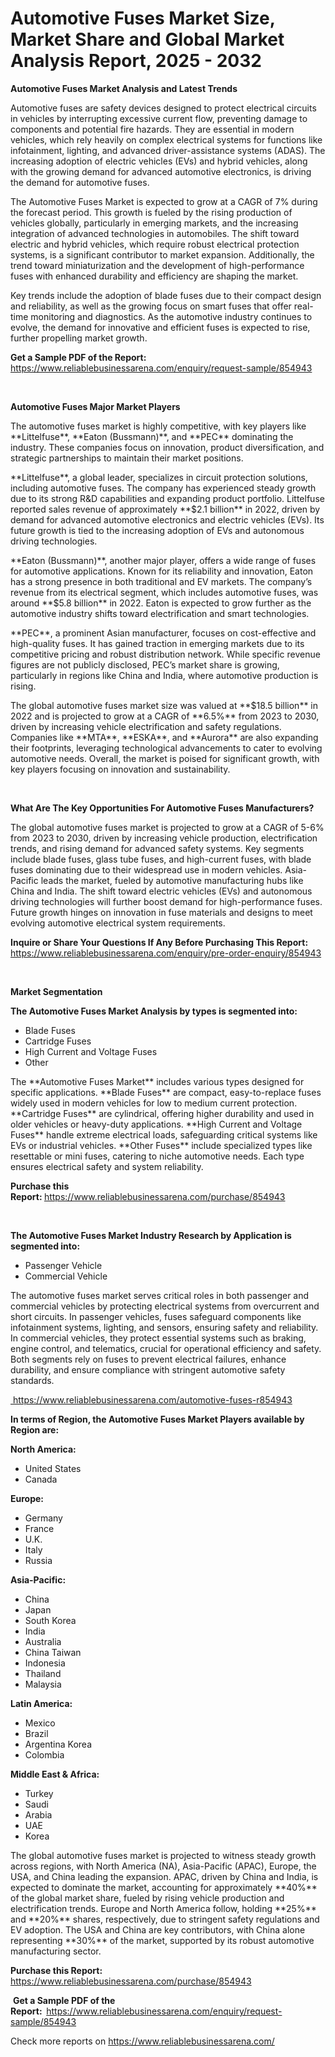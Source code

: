 <p><h1>Automotive Fuses Market Size, Market Share and Global Market Analysis Report, 2025 - 2032</h1></p><p><strong>Automotive Fuses Market Analysis and Latest Trends</strong></p>
<p><p>Automotive fuses are safety devices designed to protect electrical circuits in vehicles by interrupting excessive current flow, preventing damage to components and potential fire hazards. They are essential in modern vehicles, which rely heavily on complex electrical systems for functions like infotainment, lighting, and advanced driver-assistance systems (ADAS). The increasing adoption of electric vehicles (EVs) and hybrid vehicles, along with the growing demand for advanced automotive electronics, is driving the demand for automotive fuses.</p><p>The Automotive Fuses Market is expected to grow at a CAGR of 7% during the forecast period. This growth is fueled by the rising production of vehicles globally, particularly in emerging markets, and the increasing integration of advanced technologies in automobiles. The shift toward electric and hybrid vehicles, which require robust electrical protection systems, is a significant contributor to market expansion. Additionally, the trend toward miniaturization and the development of high-performance fuses with enhanced durability and efficiency are shaping the market.</p><p>Key trends include the adoption of blade fuses due to their compact design and reliability, as well as the growing focus on smart fuses that offer real-time monitoring and diagnostics. As the automotive industry continues to evolve, the demand for innovative and efficient fuses is expected to rise, further propelling market growth.</p></p>
<p><strong>Get a Sample PDF of the Report:&nbsp;</strong> <a href="https://www.reliablebusinessarena.com/enquiry/request-sample/854943?utm_campaign=1998&utm_medium=2&utm_source=Github&utm_content=ia&utm_term=21012025&utm_id=automotive-fuses">https://www.reliablebusinessarena.com/enquiry/request-sample/854943</a></p>
<p>&nbsp;</p>
<p><strong>Automotive Fuses Major Market Players</strong></p>
<p><p>The automotive fuses market is highly competitive, with key players like **Littelfuse**, **Eaton (Bussmann)**, and **PEC** dominating the industry. These companies focus on innovation, product diversification, and strategic partnerships to maintain their market positions.</p><p>**Littelfuse**, a global leader, specializes in circuit protection solutions, including automotive fuses. The company has experienced steady growth due to its strong R&D capabilities and expanding product portfolio. Littelfuse reported sales revenue of approximately **$2.1 billion** in 2022, driven by demand for advanced automotive electronics and electric vehicles (EVs). Its future growth is tied to the increasing adoption of EVs and autonomous driving technologies.</p><p>**Eaton (Bussmann)**, another major player, offers a wide range of fuses for automotive applications. Known for its reliability and innovation, Eaton has a strong presence in both traditional and EV markets. The company’s revenue from its electrical segment, which includes automotive fuses, was around **$5.8 billion** in 2022. Eaton is expected to grow further as the automotive industry shifts toward electrification and smart technologies.</p><p>**PEC**, a prominent Asian manufacturer, focuses on cost-effective and high-quality fuses. It has gained traction in emerging markets due to its competitive pricing and robust distribution network. While specific revenue figures are not publicly disclosed, PEC’s market share is growing, particularly in regions like China and India, where automotive production is rising.</p><p>The global automotive fuses market size was valued at **$18.5 billion** in 2022 and is projected to grow at a CAGR of **6.5%** from 2023 to 2030, driven by increasing vehicle electrification and safety regulations. Companies like **MTA**, **ESKA**, and **Aurora** are also expanding their footprints, leveraging technological advancements to cater to evolving automotive needs. Overall, the market is poised for significant growth, with key players focusing on innovation and sustainability.</p></p>
<p>&nbsp;</p>
<p><strong>What Are The Key Opportunities For Automotive Fuses Manufacturers?</strong></p>
<p><p>The global automotive fuses market is projected to grow at a CAGR of 5-6% from 2023 to 2030, driven by increasing vehicle production, electrification trends, and rising demand for advanced safety systems. Key segments include blade fuses, glass tube fuses, and high-current fuses, with blade fuses dominating due to their widespread use in modern vehicles. Asia-Pacific leads the market, fueled by automotive manufacturing hubs like China and India. The shift toward electric vehicles (EVs) and autonomous driving technologies will further boost demand for high-performance fuses. Future growth hinges on innovation in fuse materials and designs to meet evolving automotive electrical system requirements.</p></p>
<p><strong>Inquire or Share Your Questions If Any Before Purchasing This Report:</strong> <a href="https://www.reliablebusinessarena.com/enquiry/pre-order-enquiry/854943?utm_campaign=1998&utm_medium=2&utm_source=Github&utm_content=ia&utm_term=21012025&utm_id=automotive-fuses">https://www.reliablebusinessarena.com/enquiry/pre-order-enquiry/854943</a></p>
<p>&nbsp;</p>
<p><strong>Market Segmentation</strong></p>
<p><strong>The Automotive Fuses Market Analysis by types is segmented into:</strong></p>
<p><ul><li>Blade Fuses</li><li>Cartridge Fuses</li><li>High Current and Voltage Fuses</li><li>Other</li></ul></p>
<p><p>The **Automotive Fuses Market** includes various types designed for specific applications. **Blade Fuses** are compact, easy-to-replace fuses widely used in modern vehicles for low to medium current protection. **Cartridge Fuses** are cylindrical, offering higher durability and used in older vehicles or heavy-duty applications. **High Current and Voltage Fuses** handle extreme electrical loads, safeguarding critical systems like EVs or industrial vehicles. **Other Fuses** include specialized types like resettable or mini fuses, catering to niche automotive needs. Each type ensures electrical safety and system reliability.</p></p>
<p><strong>Purchase this Report:&nbsp;</strong><a href="https://www.reliablebusinessarena.com/purchase/854943?utm_campaign=1998&utm_medium=2&utm_source=Github&utm_content=ia&utm_term=21012025&utm_id=automotive-fuses">https://www.reliablebusinessarena.com/purchase/854943</a></p>
<p>&nbsp;</p>
<p><strong>The Automotive Fuses Market Industry Research by Application is segmented into:</strong></p>
<p><ul><li>Passenger Vehicle</li><li>Commercial Vehicle</li></ul></p>
<p><p>The automotive fuses market serves critical roles in both passenger and commercial vehicles by protecting electrical systems from overcurrent and short circuits. In passenger vehicles, fuses safeguard components like infotainment systems, lighting, and sensors, ensuring safety and reliability. In commercial vehicles, they protect essential systems such as braking, engine control, and telematics, crucial for operational efficiency and safety. Both segments rely on fuses to prevent electrical failures, enhance durability, and ensure compliance with stringent automotive safety standards.</p></p>
<p><a href="https://www.reliablebusinessarena.com/automotive-fuses-r854943?utm_campaign=1998&utm_medium=2&utm_source=Github&utm_content=ia&utm_term=21012025&utm_id=automotive-fuses">&nbsp;https://www.reliablebusinessarena.com/automotive-fuses-r854943</a></p>
<p><strong>In terms of Region, the Automotive Fuses Market Players available by Region are:</strong></p>
<p>
    <p> <strong> North America: </strong>
        <ul>
            <li>United States</li>
            <li>Canada</li>
        </ul>
        </p> 
    <p> <strong> Europe: </strong>
        <ul>
            <li>Germany</li>
            <li>France</li>
            <li>U.K.</li>
            <li>Italy</li>
            <li>Russia</li>
        </ul>
        </p> 
    <p> <strong> Asia-Pacific: </strong>
        <ul>
            <li>China</li>
            <li>Japan</li>
            <li>South Korea</li>
            <li>India</li>
            <li>Australia</li>
            <li>China Taiwan</li>
            <li>Indonesia</li>
            <li>Thailand</li>
            <li>Malaysia</li>
        </ul>
        </p> 
    <p> <strong> Latin America: </strong>
        <ul>
            <li>Mexico</li>
            <li>Brazil</li>
            <li>Argentina Korea</li>
            <li>Colombia</li>
        </ul>
        </p> 
    <p> <strong> Middle East & Africa: </strong>
        <ul>
            <li>Turkey</li>
            <li>Saudi</li>
            <li>Arabia</li>
            <li>UAE</li>
            <li>Korea</li>
        </ul>
    </p>
    </p>
<p><p>The global automotive fuses market is projected to witness steady growth across regions, with North America (NA), Asia-Pacific (APAC), Europe, the USA, and China leading the expansion. APAC, driven by China and India, is expected to dominate the market, accounting for approximately **40%** of the global market share, fueled by rising vehicle production and electrification trends. Europe and North America follow, holding **25%** and **20%** shares, respectively, due to stringent safety regulations and EV adoption. The USA and China are key contributors, with China alone representing **30%** of the market, supported by its robust automotive manufacturing sector.</p></p>
<p><strong>Purchase this Report: </strong><a href="https://www.reliablebusinessarena.com/purchase/854943?utm_campaign=1998&utm_medium=2&utm_source=Github&utm_content=ia&utm_term=21012025&utm_id=automotive-fuses">https://www.reliablebusinessarena.com/purchase/854943</a></p>
<p>&nbsp;<strong>Get a Sample PDF of the Report:&nbsp;&nbsp;</strong><a href="https://www.reliablebusinessarena.com/enquiry/request-sample/854943?utm_campaign=1998&utm_medium=2&utm_source=Github&utm_content=ia&utm_term=21012025&utm_id=automotive-fuses">https://www.reliablebusinessarena.com/enquiry/request-sample/854943</a></p>
<p><strong></strong></p>
<p>Check more reports on <a href="https://www.reliablebusinessarena.com/?utm_campaign=1998&utm_medium=2&utm_source=Github&utm_content=ia&utm_term=21012025&utm_id=automotive-fuses">https://www.reliablebusinessarena.com/</a></p>
